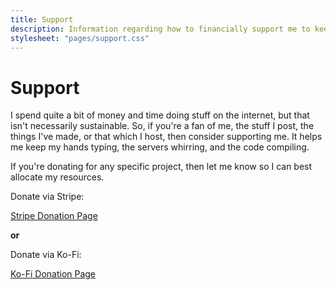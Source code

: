 ```yaml
---
title: Support
description: Information regarding how to financially support me to keep servers running and projects growing. Support my open source development, hosting, and content creation.
stylesheet: "pages/support.css"
---
```


<h1 id="section" data-pagefind-filter="Content Type:Page">Support</h1>

<div class="readable-width">

I spend quite a bit of money and time doing stuff on the internet, but that isn't necessarily sustainable. So, if you're a fan of me, the stuff I post, the things I've made, or that which I host, then consider supporting me. It helps me keep my hands typing, the servers whirring, and the code compiling.

If you're donating for any specific project, then let me know so I can best allocate my resources.

<script async
  src="https://js.stripe.com/v3/buy-button.js">
</script>

<div id="donation-cards">
<div>
    <p>Donate via Stripe:</p>
    <stripe-buy-button
      id="stripe-card"
      buy-button-id="buy_btn_1Qh1LFDhfmOVSSxcKIN5bmfd"
      publishable-key="pk_live_51OEoETDhfmOVSSxcCCuvDwDe4XZufPgC1HQi1FlZbYrZKBU4p2HV7wYmf52f5h2WHYhI9KKPFnL8OXxtf1MEa3tk00N8cxz2Qg">
    </stripe-buy-button>
    <noscript>
        <a href="https://buy.stripe.com/14kcMXdBzfDMgDK9AA" id="stripe-button">Stripe Donation Page</a>
    </noscript>
</div>

<strong>or</strong>

<div>
    <p>Donate via Ko-Fi:</p>
    <iframe id='kofiframe' src='https://ko-fi.com/valence/?hidefeed=true&widget=true&embed=true&preview=true' title='valence'></iframe>
    <noscript>
        <style>#kofiframe{display:none}</style>
        <a href="https://ko-fi.com/valence" id="kofi-button">Ko-Fi Donation Page</a>
    </noscript>
</div>
</div>
</div>

</div>
